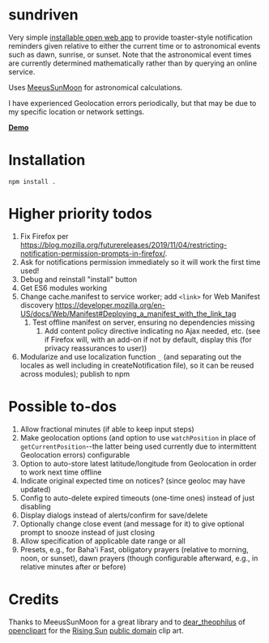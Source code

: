 # sundriven

Very simple
[installable open web app](https://developer.mozilla.org/en-US/Apps)
to provide toaster-style notification reminders given relative to either the
current time or to astronomical events such as dawn, sunrise, or sunset.
Note that the astronomical event times are currently determined
mathematically rather than by querying an online service.

Uses [MeeusSunMoon](https://github.com/janrg/MeeusSunMoon) for astronomical
calculations.

I have experienced Geolocation errors periodically, but that may be
due to my specific location or network settings.

**[Demo](https://brettz9.github.io/sundriven/)**

# Installation
```
npm install .
```

# Higher priority todos

1. Fix Firefox per <https://blog.mozilla.org/futurereleases/2019/11/04/restricting-notification-permission-prompts-in-firefox/>.
1. Ask for notifications permission immediately so it will work the first time
    used!
1. Debug and reinstall "install" button
1. Get ES6 modules working
1. Change cache.manifest to service worker; add `<link>` for Web Manifest
    discovery <https://developer.mozilla.org/en-US/docs/Web/Manifest#Deploying_a_manifest_with_the_link_tag>
    1. Test offline manifest on server, ensuring no dependencies missing
        1. Add content policy directive indicating no Ajax needed, etc. (see
            if Firefox will, with an add-on if not by default, display this
            (for privacy reassurances to user))
1. Modularize and use localization function `_` (and separating out
    the locales as well including in createNotification file),
    so it can be reused across modules); publish to npm

# Possible to-dos
1. Allow fractional minutes (if able to keep input steps)
1. Make geolocation options (and option to use `watchPosition` in
    place of `getCurrentPosition`--the latter being used currently due to
    intermittent Geolocation errors) configurable
1. Option to auto-store latest latitude/longitude from Geolocation in
    order to work next time offline
1. Indicate original expected time on notices? (since geoloc may have
    updated)
1. Config to auto-delete expired timeouts (one-time ones) instead of
    just disabling
1. Display dialogs instead of alerts/confirm for save/delete
1. Optionally change close event (and message for it) to give optional
    prompt to snooze instead of just closing
1. Allow specification of applicable date range or all
1. Presets, e.g., for Baha'i Fast, obligatory prayers (relative to morning,
    noon, or sunset), dawn prayers (though configurable afterward, e.g., in
    relative minutes after or before)

# Credits

Thanks to MeeusSunMoon for a great library and to
[dear_theophilus](http://openclipart.org/user-detail/dear_theophilus) of
[openclipart](http://openclipart.org)
for the
[Rising Sun](http://openclipart.org/detail/122071/rising-sun-by-dear_theophilus)
[public domain](http://openclipart.org/share) clip art.
